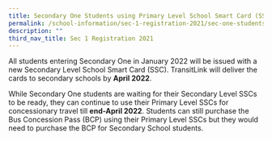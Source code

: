 ```yaml
---
title: Secondary One Students using Primary Level School Smart Card (SSC)
permalink: /school-information/sec-1-registration-2021/sec-one-students-using-primary-level-ssc/
description: ""
third_nav_title: Sec 1 Registration 2021
---
```


All students entering Secondary One in January 2022 will be issued with a new Secondary Level School Smart Card (SSC). TransitLink will deliver the cards to secondary schools by **April 2022**.

While Secondary One students are waiting for their Secondary Level SSCs to be ready, they can continue to use their Primary Level SSCs for concessionary travel till **end-April 2022**. Students can still purchase the Bus Concession Pass (BCP) using their Primary Level SSCs but they would need to purchase the BCP for Secondary School students.